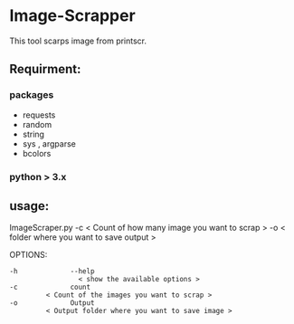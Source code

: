 # Image-Scrapper
This tool scarps image from printscr.

## Requirment:

### packages 

- requests
- random
- string
- sys , argparse
- bcolors

### python > 3.x 

## usage: 

ImageScraper.py  -c < Count of how many image you want to scrap > -o < folder where you want to save output > 

OPTIONS: 

```
-h             --help    
             	 < show the available options >
-c             count
	  	 < Count of the images you want to scrap >
-o             Output
	  	 < Output folder where you want to save image >

```

